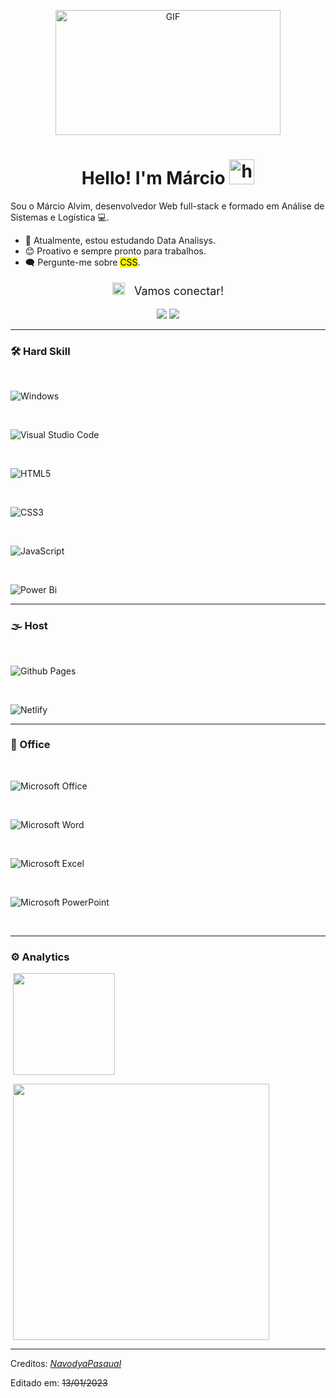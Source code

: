 <p align="center">
<img alt="GIF" src="https://media2.giphy.com/media/qgQUggAC3Pfv687qPC/giphy.gif" height="200" width="360" />
 <p/>
<h1 align="center"> Hello! I'm Márcio <img src="https://github.com/nixin72/nixin72/blob/master/wave.gif" width="40px" alt="hi"></h1>

Sou o Márcio Alvim, desenvolvedor Web full-stack e formado em Análise de Sistemas e Logística 💻.

<!-- TODO: Add last video link -->

- :telescope: Atualmente, estou estudando Data Analisys.
- :blush: Proativo e sempre pronto para trabalhos.
- :left_speech_bubble: Pergunte-me sobre <mark>CSS</mark>.

<div align="center">
  <p style="font-size: large;"><img src="https://gifs.eco.br/wp-content/uploads/2022/07/gifs-de-aperto-de-mao-14.gif" height="20px"> &nbsp; Vamos conectar!</p>
  <a target="_blank" href="https://www.linkedin.com/in/márcio-alvim-562b68115/"><img src="https://img.shields.io/badge/linkedin-%230077B5.svg?&style=for-the-badge&logo=linkedin&logoColor=white" /></a>
  <a href="mailto:mlopesalvim@gmail.com"><img src="https://img.shields.io/badge/Gmail-D14836?style=for-the-badge&logo=gmail&logoColor=white" /></a>
</div>

<hr>

### 🛠 Hard Skill
<br>

![Windows](https://img.shields.io/badge/Windows-0078D6?style=for-the-badge&logo=windows&logoColor=white)

<br>

![Visual Studio Code](https://img.shields.io/badge/Visual%20Studio%20Code-0078d7.svg?style=for-the-badge&logo=visual-studio-code&logoColor=white)

<br>

![HTML5](https://img.shields.io/badge/html5-%23E34F26.svg?style=for-the-badge&logo=html5&logoColor=white)

<br>

![CSS3](https://img.shields.io/badge/css3-%231572B6.svg?style=for-the-badge&logo=css3&logoColor=white)

<br>

![JavaScript](https://img.shields.io/badge/javascript-%23323330.svg?style=for-the-badge&logo=javascript&logoColor=%23F7DF1E)

<br>

![Power Bi](https://img.shields.io/badge/power_bi-F2C811?style=for-the-badge&logo=powerbi&logoColor=black)

<hr>

### 🌫️ Host
<br>

![Github Pages](https://img.shields.io/badge/github%20pages-121013?style=for-the-badge&logo=github&logoColor=white)

<br>

![Netlify](https://img.shields.io/badge/netlify-%23000000.svg?style=for-the-badge&logo=netlify&logoColor=#00C7B7)

<hr>

### 🏢 Office
<br>

![Microsoft Office](https://img.shields.io/badge/Microsoft_Office-D83B01?style=for-the-badge&logo=microsoft-office&logoColor=white)

<br>

![Microsoft Word](https://img.shields.io/badge/Microsoft_Word-2B579A?style=for-the-badge&logo=microsoft-word&logoColor=white)

<br>

![Microsoft Excel](https://img.shields.io/badge/Microsoft_Excel-217346?style=for-the-badge&logo=microsoft-excel&logoColor=white)

<br>

![Microsoft PowerPoint](https://img.shields.io/badge/Microsoft_PowerPoint-B7472A?style=for-the-badge&logo=microsoft-powerpoint&logoColor=white)

<br>

<hr>

### ⚙️ Analytics
 
<p> <img align="center" src="https://github-readme-stats-alpha-nine-47.vercel.app/api?username=Marcio-web&theme=light&show_icons=true" style="height: 163px;"/></p>
<p>&nbsp;<img align="center" src="https://github-readme-stats-alpha-nine-47.vercel.app/api/top-langs/?username=Marcio-web&theme=light&layout=compact" width="410" /></p>

------
Creditos: <em> [NavodyaPasqual](https://github.com/NavodyaPasqual) </em>

Editado em: <del>13/01/2023</del>

<!--
**Marcio-web/Marcio-web** is a ✨ _special_ ✨ repository because its `README.md` (this file) appears on your GitHub profile.

Here are some ideas to get you started:

- 🔭 I’m currently working on ...
- 🌱 I’m currently learning ...
- 👯 I’m looking to collaborate on ...
- 🤔 I’m looking for help with ...
- 💬 Ask me about ...
- 📫 How to reach me: ...
- 😄 Pronouns: ...
- ⚡ Fun fact: ...
-->
